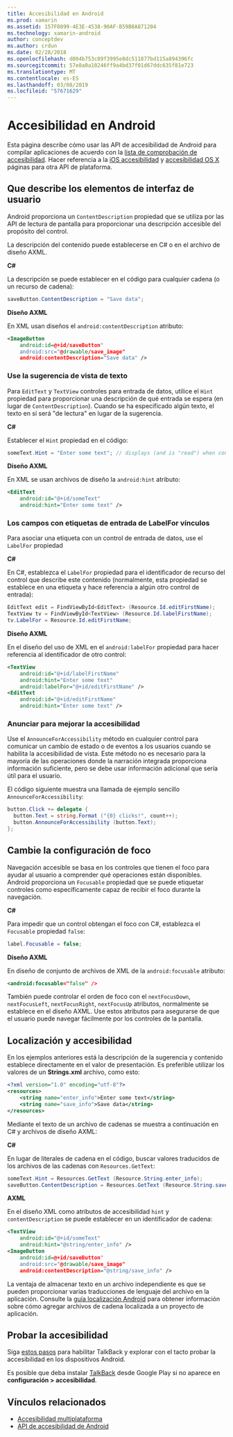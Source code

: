 ```yaml
---
title: Accesibilidad en Android
ms.prod: xamarin
ms.assetid: 157F0899-4E3E-4538-90AF-B59B8A871204
ms.technology: xamarin-android
author: conceptdev
ms.author: crdun
ms.date: 02/28/2018
ms.openlocfilehash: d004b753c89f3995e8dc511877bd115a894396fc
ms.sourcegitcommit: 57e8a0a10246ff9a4bd37f01d67ddc635f81e723
ms.translationtype: MT
ms.contentlocale: es-ES
ms.lasthandoff: 03/08/2019
ms.locfileid: "57671629"
---
```

# <a name="accessibility-on-android"></a>Accesibilidad en Android

Esta página describe cómo usar las API de accesibilidad de Android para compilar aplicaciones de acuerdo con la [lista de comprobación de accesibilidad](~/cross-platform/app-fundamentals/accessibility.md).
Hacer referencia a la [iOS accesibilidad](~/ios/app-fundamentals/accessibility.md) y [accesibilidad OS X](~/mac/app-fundamentals/accessibility.md) páginas para otra API de plataforma.


## <a name="describing-ui-elements"></a>Que describe los elementos de interfaz de usuario

Android proporciona un `ContentDescription` propiedad que se utiliza por las API de lectura de pantalla para proporcionar una descripción accesible del propósito del control.

La descripción del contenido puede establecerse en C# o en el archivo de diseño AXML.

**C#**

La descripción se puede establecer en el código para cualquier cadena (o un recurso de cadena):

```csharp
saveButton.ContentDescription = "Save data";
```

**Diseño AXML**

En XML usan diseños el `android:contentDescription` atributo:

```xml
<ImageButton
    android:id=@+id/saveButton"
    android:src="@drawable/save_image"
    android:contentDescription="Save data" />
```

### <a name="use-hint-for-textview"></a>Use la sugerencia de vista de texto

Para `EditText` y `TextView` controles para entrada de datos, utilice el `Hint` propiedad para proporcionar una descripción de qué entrada se espera (en lugar de `ContentDescription`).
Cuando se ha especificado algún texto, el texto en sí será "de lectura" en lugar de la sugerencia.

**C#**

Establecer el `Hint` propiedad en el código:

```csharp
someText.Hint = "Enter some text"; // displays (and is "read") when control is empty
```

**Diseño AXML**

En XML se usan archivos de diseño la `android:hint` atributo:

```xml
<EditText
    android:id="@+id/someText"
    android:hint="Enter some text" />
```


### <a name="labelfor-links-input-fields-with-labels"></a>Los campos con etiquetas de entrada de LabelFor vínculos

Para asociar una etiqueta con un control de entrada de datos, use el `LabelFor` propiedad

**C#**

En C#, establezca el `LabelFor` propiedad para el identificador de recurso del control que describe este contenido (normalmente, esta propiedad se establece en una etiqueta y hace referencia a algún otro control de entrada):

```csharp
EditText edit = FindViewById<EditText> (Resource.Id.editFirstName);
TextView tv = FindViewById<TextView> (Resource.Id.labelFirstName);
tv.LabelFor = Resource.Id.editFirstName;
```

**Diseño AXML**

En el diseño del uso de XML en el `android:labelFor` propiedad para hacer referencia al identificador de otro control:

```xml
<TextView
    android:id="@+id/labelFirstName"
    android:hint="Enter some text"
    android:labelFor="@+id/editFirstName" />
<EditText
    android:id="@+id/editFirstName"
    android:hint="Enter some text" />
```

### <a name="announce-for-accessibility"></a>Anunciar para mejorar la accesibilidad

Use el `AnnounceForAccessibility` método en cualquier control para comunicar un cambio de estado o de eventos a los usuarios cuando se habilita la accesibilidad de vista. Este método no es necesario para la mayoría de las operaciones donde la narración integrada proporciona información suficiente, pero se debe usar información adicional que sería útil para el usuario.

El código siguiente muestra una llamada de ejemplo sencillo `AnnounceForAccessibility`:

```csharp
button.Click += delegate {
  button.Text = string.Format ("{0} clicks!", count++);
  button.AnnounceForAccessibility (button.Text);
};
```

## <a name="changing-focus-settings"></a>Cambie la configuración de foco

Navegación accesible se basa en los controles que tienen el foco para ayudar al usuario a comprender qué operaciones están disponibles. Android proporciona un `Focusable` propiedad que se puede etiquetar controles como específicamente capaz de recibir el foco durante la navegación.

**C#**

Para impedir que un control obtengan el foco con C#, establezca el `Focusable` propiedad `false`:

```csharp
label.Focusable = false;
```

**Diseño AXML**

En diseño de conjunto de archivos de XML de la `android:focusable` atributo:

```xml
<android:focusable="false" />
```

También puede controlar el orden de foco con el `nextFocusDown`, `nextFocusLeft`, `nextFocusRight`, `nextFocusUp` atributos, normalmente se establece en el diseño AXML. Use estos atributos para asegurarse de que el usuario puede navegar fácilmente por los controles de la pantalla.


## <a name="accessibility-and-localization"></a>Localización y accesibilidad

En los ejemplos anteriores está la descripción de la sugerencia y contenido establece directamente en el valor de presentación. Es preferible utilizar los valores de un **Strings.xml** archivo, como esto:

```xml
<?xml version="1.0" encoding="utf-8"?>
<resources>
    <string name="enter_info">Enter some text</string>
    <string name="save_info">Save data</string>
</resources>
```

Mediante el texto de un archivo de cadenas se muestra a continuación en C# y archivos de diseño AXML:

**C#**

En lugar de literales de cadena en el código, buscar valores traducidos de los archivos de las cadenas con `Resources.GetText`:

```csharp
someText.Hint = Resources.GetText (Resource.String.enter_info);
saveButton.ContentDescription = Resources.GetText (Resource.String.save_info);
```

**AXML**

En el diseño XML como atributos de accesibilidad `hint` y `contentDescription` se puede establecer en un identificador de cadena:

```xml
<TextView
    android:id="@+id/someText"
    android:hint="@string/enter_info" />
<ImageButton
    android:id=@+id/saveButton"
    android:src="@drawable/save_image"
    android:contentDescription="@string/save_info" />
```

La ventaja de almacenar texto en un archivo independiente es que se pueden proporcionar varias traducciones de lenguaje del archivo en la aplicación. Consulte la [guía localización Android](~/android/app-fundamentals/localization.md) para obtener información sobre cómo agregar archivos de cadena localizada a un proyecto de aplicación.


## <a name="testing-accessibility"></a>Probar la accesibilidad

Siga [estos pasos](https://developer.android.com/training/accessibility/testing.html#how-to) para habilitar TalkBack y explorar con el tacto probar la accesibilidad en los dispositivos Android.

Es posible que deba instalar [TalkBack](https://play.google.com/store/apps/details?id=com.google.android.marvin.talkback) desde Google Play si no aparece en **configuración > accesibilidad**.


## <a name="related-links"></a>Vínculos relacionados

- [Accesibilidad multiplataforma](~/cross-platform/app-fundamentals/accessibility.md)
- [API de accesibilidad de Android](https://developer.android.com/guide/topics/ui/accessibility/index.html)
